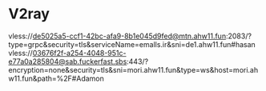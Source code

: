 # V2ray
vless://de5025a5-ccf1-42bc-afa9-8b1e045d9fed@mtn.ahw11.fun:2083/?type=grpc&security=tls&serviceName=emalls.ir&sni=de1.ahw11.fun#hasan
vless://03676f2f-a254-4048-951c-e77a0a285804@sab.fuckerfast.sbs:443/?encryption=none&security=tls&sni=mori.ahw11.fun&type=ws&host=mori.ahw11.fun&path=%2F#Adamon
